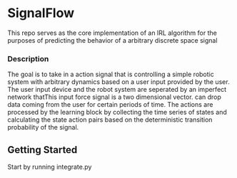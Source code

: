 # SignalFlow
This repo serves as the core implementation of an IRL algorithm for the purposes of predicting the behavior of a arbitrary discrete space signal

### Description
The goal is to take in a action signal that is controlling a simple robotic system with arbitrary dynamics based on
a user input provided by the user. The user input device and the robot system are seperated by an imperfect network thatThis input force signal is a two dimensional vector. 
can drop data coming from the user for certain periods of time.
The actions are processed by the learning block by collecting the time series of states and calculating the state action
pairs based on the deterministic transition probability of the signal.

## Getting Started
Start by running integrate.py 